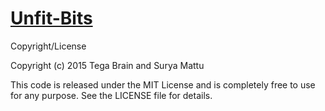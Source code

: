 [Unfit-Bits](http://samatt.github.io/Unfit-Bits/)
==============


Copyright/License

Copyright (c) 2015 Tega Brain and Surya Mattu

This code is released under the MIT License and is completely free to use for any purpose. See the LICENSE file for details.
